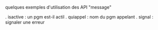 quelques exemples d'utilisation des API "message"

. isactive : un pgm est-il actil
. quiappel : nom du pgm appelant
. signal : signaler une erreur
